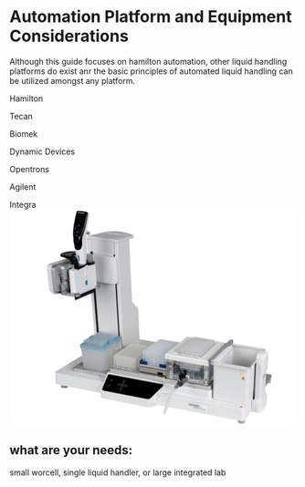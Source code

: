 # Automation Platform and Equipment Considerations

Although this guide focuses on hamilton automation, other liquid handling platforms do exist anr the basic principles of automated liquid handling can be utilized amongst any platform.

Hamilton

Tecan

Biomek

Dynamic Devices

Opentrons

Agilent

Integra\
![](<../../../.gitbook/assets/image (4).png>)

## what are your needs:

small worcell, single liquid handler, or large integrated lab
